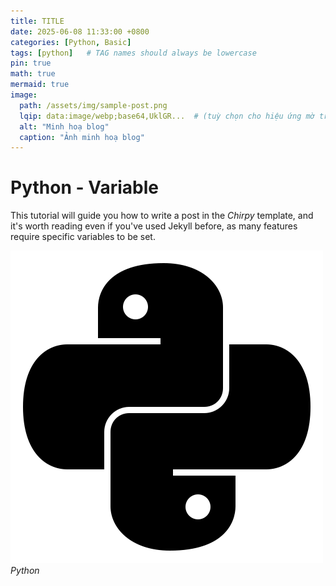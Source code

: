 ```yaml
---
title: TITLE
date: 2025-06-08 11:33:00 +0800
categories: [Python, Basic]
tags: [python]   # TAG names should always be lowercase
pin: true
math: true
mermaid: true
image:
  path: /assets/img/sample-post.png
  lqip: data:image/webp;base64,UklGR...  # (tuỳ chọn cho hiệu ứng mờ trước khi tải)
  alt: "Minh hoạ blog"
  caption: "Ảnh minh hoạ blog"
---
```

# Python - Variable

This tutorial will guide you how to write a post in the _Chirpy_ template, and it's worth reading even if you've used Jekyll before, as many features require specific variables to be set.

![img-description](https://github.com/tripleddd21/tripleddd21.github.io/blob/master/assets/img/favicons/icons8-python-500.png)
_Python_
